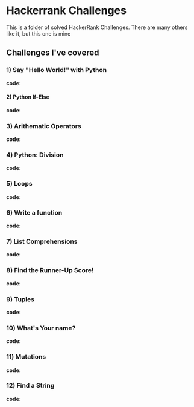 # Hackerrank Challenges

This is a folder of solved HackerRank Challenges. There are many others like it, but this one is mine

## Challenges I've covered

### 1) Say "Hello World!" with Python
__code:__ 
#### 2) Python If-Else
__code:__
### 3) Arithematic Operators
__code:__

### 4) Python: Division
__code:__ 

### 5) Loops
__code:__

### 6) Write a function
__code:__

### 7) List Comprehensions

__code:__

### 8) Find the Runner-Up Score!

__code:__

### 9) Tuples

__code:__

### 10) What's Your name?

__code:__

### 11) Mutations

__code:__

### 12) Find a String

__code:__
